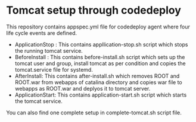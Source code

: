 # Tomcat setup through codedeploy

This repository contains appspec.yml file for codedeploy agent where four life cycle events are defined.

- ApplicationStop : This contains appllication-stop.sh script which stops the running tomcat service.
- BeforeInstall : This contains before-install.sh script which sets up the tomcat user and group, install tomcat as per condition and copies the tomcat.service file for systemd.
- AfterInstall: This contains after-install.sh which removes ROOT and ROOT.war from webapps of catalina directory and copies war file to webapps as ROOT.war and deplyos it to tomcat server.
- ApplicationStart: This contains application-start.sh script which starts the tomcat service.

You can also find one complete setup in complete-tomcat.sh script file.

